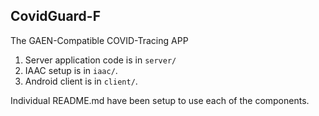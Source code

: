 CovidGuard-F
----------------------------

The GAEN-Compatible COVID-Tracing APP


1. Server application code is in `server/`
2. IAAC setup is in `iaac/`.
3. Android client is in `client/`.


Individual README.md have been setup to use each of the components.
